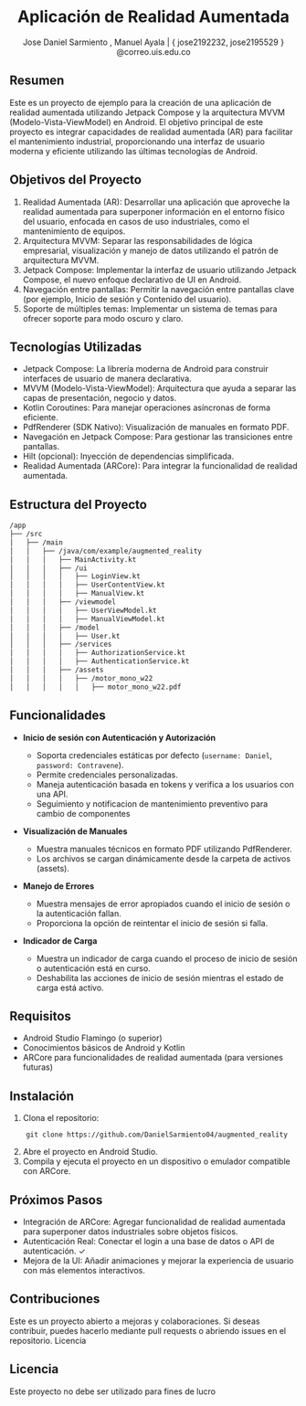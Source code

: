 
<h1 align="center">
   Aplicación de Realidad Aumentada
</h1>

<center>
    Jose Daniel Sarmiento , Manuel Ayala  | { jose2192232, jose2195529 } @correo.uis.edu.co
</center>

## Resumen

Este es un proyecto de ejemplo para la creación de una aplicación de realidad aumentada utilizando Jetpack Compose y la arquitectura MVVM (Modelo-Vista-ViewModel) en Android. El objetivo principal de este proyecto es integrar capacidades de realidad aumentada (AR) para facilitar el mantenimiento industrial, proporcionando una interfaz de usuario moderna y eficiente utilizando las últimas tecnologías de Android.


## Objetivos del Proyecto

1. Realidad Aumentada (AR): Desarrollar una aplicación que aproveche la realidad aumentada para superponer información en el entorno físico del usuario, enfocada en casos de uso industriales, como el mantenimiento de equipos.
2. Arquitectura MVVM: Separar las responsabilidades de lógica empresarial, visualización y manejo de datos utilizando el patrón de arquitectura MVVM.
3. Jetpack Compose: Implementar la interfaz de usuario utilizando Jetpack Compose, el nuevo enfoque declarativo de UI en Android.
4. Navegación entre pantallas: Permitir la navegación entre pantallas clave (por ejemplo, Inicio de sesión y Contenido del usuario).
5. Soporte de múltiples temas: Implementar un sistema de temas para ofrecer soporte para modo oscuro y claro.

## Tecnologías Utilizadas

- Jetpack Compose: La librería moderna de Android para construir interfaces de usuario de manera declarativa.
- MVVM (Modelo-Vista-ViewModel): Arquitectura que ayuda a separar las capas de presentación, negocio y datos.
- Kotlin Coroutines: Para manejar operaciones asíncronas de forma eficiente.
- PdfRenderer (SDK Nativo): Visualización de manuales en formato PDF.
- Navegación en Jetpack Compose: Para gestionar las transiciones entre pantallas.
- Hilt (opcional): Inyección de dependencias simplificada.
- Realidad Aumentada (ARCore): Para integrar la funcionalidad de realidad aumentada.


## Estructura del Proyecto

```bash
/app
├── /src
│   ├── /main
│   │   ├── /java/com/example/augmented_reality
│   │   │   ├── MainActivity.kt
│   │   │   ├── /ui
│   │   │   │   ├── LoginView.kt
│   │   │   │   ├── UserContentView.kt
│   │   │   │   ├── ManualView.kt
│   │   │   ├── /viewmodel
│   │   │   │   ├── UserViewModel.kt
│   │   │   │   ├── ManualViewModel.kt
│   │   │   ├── /model
│   │   │   │   ├── User.kt
│   │   │   ├── /services
│   │   │   │   ├── AuthorizationService.kt
│   │   │   │   ├── AuthenticationService.kt
│   │   │   ├── /assets
│   │   │   │   ├── /motor_mono_w22
│   │   │   │   │   ├── motor_mono_w22.pdf

```

## Funcionalidades

- **Inicio de sesión con Autenticación y Autorización**
  - Soporta credenciales estáticas por defecto (`username: Daniel`, `password: Contravene`).
  - Permite credenciales personalizadas.
  - Maneja autenticación basada en tokens y verifica a los usuarios con una API.
  - Seguimiento y notificacion de mantenimiento preventivo para cambio de componentes

- **Visualización de Manuales**
  - Muestra manuales técnicos en formato PDF utilizando PdfRenderer.
  - Los archivos se cargan dinámicamente desde la carpeta de activos (assets).

- **Manejo de Errores**
  - Muestra mensajes de error apropiados cuando el inicio de sesión o la autenticación fallan.
  - Proporciona la opción de reintentar el inicio de sesión si falla.

- **Indicador de Carga**
  - Muestra un indicador de carga cuando el proceso de inicio de sesión o autenticación está en curso.
  - Deshabilita las acciones de inicio de sesión mientras el estado de carga está activo.

## Requisitos

- Android Studio Flamingo (o superior)
- Conocimientos básicos de Android y Kotlin
- ARCore para funcionalidades de realidad aumentada (para versiones futuras)

## Instalación

1. Clona el repositorio:

```
    git clone https://github.com/DanielSarmiento04/augmented_reality
```

2. Abre el proyecto en Android Studio.
3. Compila y ejecuta el proyecto en un dispositivo o emulador compatible con ARCore.

## Próximos Pasos

- Integración de ARCore: Agregar funcionalidad de realidad aumentada para superponer datos industriales sobre objetos físicos.
- Autenticación Real: Conectar el login a una base de datos o API de autenticación. ✓
- Mejora de la UI: Añadir animaciones y mejorar la experiencia de usuario con más elementos interactivos.

## Contribuciones

Este es un proyecto abierto a mejoras y colaboraciones. Si deseas contribuir, puedes hacerlo mediante pull requests o abriendo issues en el repositorio.
Licencia

## Licencia

Este proyecto no debe ser utilizado para fines de lucro
